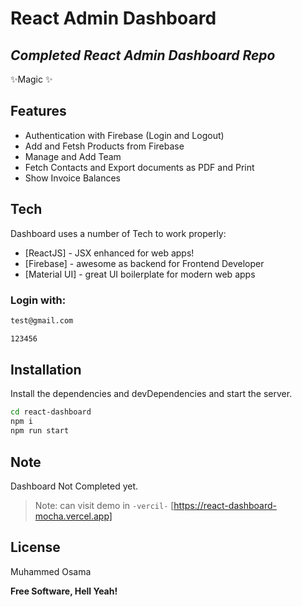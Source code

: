 # React Admin Dashboard
## _Completed React Admin Dashboard Repo_
 ✨Magic ✨

## Features

- Authentication with Firebase (Login and Logout)
- Add and Fetsh Products from Firebase
- Manage and Add Team
- Fetch Contacts and Export documents as PDF and Print
- Show Invoice Balances


## Tech

Dashboard uses a number of Tech to work properly:

- [ReactJS] - JSX enhanced for web apps!
- [Firebase] - awesome as backend for Frontend Developer
- [Material UI] - great UI boilerplate for modern web apps

### Login with:


```sh
test@gmail.com
```

```sh
123456
```

## Installation


Install the dependencies and devDependencies and start the server.

```sh
cd react-dashboard
npm i
npm run start
```

## Note
Dashboard Not Completed yet.


> Note: can visit demo in `-vercil-` [https://react-dashboard-mocha.vercel.app]

## License

Muhammed Osama

**Free Software, Hell Yeah!**

